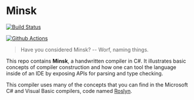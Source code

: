 # Minsk

[![Build Status](https://dev.azure.com/aadipoddar/Minsk/_apis/build/status/aadipoddar.Minsk?branchName=main)](https://dev.azure.com/aadipoddar/Minsk/_build/latest?definitionId=31&branchName=main)

[![Github Actions](https://github.com/aadipoddar/Minsk/actions/workflows/dotnet.yml/badge.svg)](https://github.com/aadipoddar/Minsk/actions/workflows/dotnet.yml)

> Have you considered Minsk? -- Worf, naming things.

This repo contains **Minsk**, a handwritten compiler in C#. It illustrates basic
concepts of compiler construction and how one can tool the language inside of an
IDE by exposing APIs for parsing and type checking.

This compiler uses many of the concepts that you can find in the Microsoft
C# and Visual Basic compilers, code named [Roslyn].

[Roslyn]: https://github.com/dotnet/roslyn
